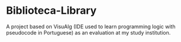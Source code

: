 # Biblioteca-Library

A project based on VisuAlg (IDE used to learn programming logic with pseudocode in Portuguese) as an evaluation at my study institution.
